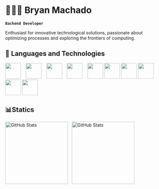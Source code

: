 # 👨🏻‍💻 Bryan Machado
**`Backend Developer`**

Enthusiast for innovative technological solutions, passionate about optimizing processes and exploring the frontiers of computing.

## 🤖 Languages and Technologies

<p align="left">
  <img src="https://cdn.jsdelivr.net/gh/devicons/devicon@latest/icons/java/java-original.svg" width="50px" />
  &nbsp;&nbsp;
  <img src="https://cdn.jsdelivr.net/gh/devicons/devicon@latest/icons/spring/spring-original.svg" width="50px" />
  &nbsp;&nbsp;
  <img src="https://cdn.jsdelivr.net/gh/devicons/devicon@latest/icons/postgresql/postgresql-original.svg" width="50px" />
  &nbsp;&nbsp;
  <img src="https://cdn.jsdelivr.net/gh/devicons/devicon@latest/icons/git/git-original.svg" width="50px" />
  &nbsp;&nbsp;
  <img src="https://cdn.jsdelivr.net/gh/devicons/devicon@latest/icons/github/github-original.svg" width="50px" />
  <img src="https://cdn.jsdelivr.net/gh/devicons/devicon@latest/icons/mysql/mysql-original.svg" width="50px"/>
  <img src="https://cdn.jsdelivr.net/gh/devicons/devicon@latest/icons/hibernate/hibernate-original.svg" width="50px"/>   
  <img src="https://cdn.jsdelivr.net/gh/devicons/devicon@latest/icons/maven/maven-original.svg" width="50px"/>
  <img src="https://cdn.jsdelivr.net/gh/devicons/devicon@latest/icons/junit/junit-line.svg" width="50px"/>
  <img src="https://cdn.jsdelivr.net/gh/devicons/devicon@latest/icons/swagger/swagger-original.svg" width="50px"/>                       
</p>

## 📊Statics

<img
align="left"
alt="GitHub Stats"
height="200"
style="padding-right: 10px;" src= "https://github-readme-stats.vercel.app/api?username=bry4nmachadodev&
show_icons=true&theme=tokyonight&include_all_commits=true&locale-pt-br."
/>
<img
align="left"
alt="GitHub Stats"
height="200"
style="padding-right: 10px;"
src="https://github-readme-stats.vercel.app/api/top-langs/?username=bry4nmachadodev&
theme=tokyonight"
/>

